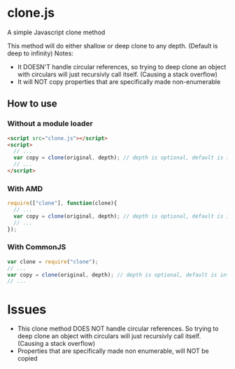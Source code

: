 # clone.js
A simple Javascript clone method

This method will do either shallow or deep clone to any depth. (Default is deep to infinity)
Notes:
- It DOESN'T handle circular references, so trying to deep clone an object with circulars will just recursivly call itself. (Causing a stack overflow)
- It will NOT copy properties that are specifically made non-enumerable

## How to use
### Without a module loader
```html
<script src="clone.js"></script>
<script>
  // ...
  var copy = clone(original, depth); // depth is optional, default is infinite
  // ...
</script>
```

### With AMD
```javascript
require(["clone"], function(clone){
  // ...
  var copy = clone(original, depth); // depth is optional, default is infinite
  // ...
});
```

### With CommonJS
```javascript
var clone = require("clone");
// ...
var copy = clone(original, depth); // depth is optional, default is infinite
// ...
```

# Issues
- This clone method DOES NOT handle circular references. So trying to deep clone an object with circulars will just recursivly call itself. (Causing a stack overflow)
- Properties that are specifically made non enumerable, will NOT be copied
